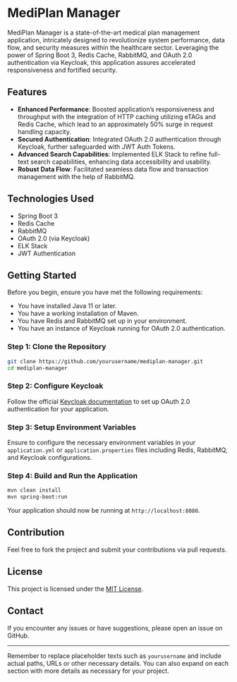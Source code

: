 # MediPlan Manager

MediPlan Manager is a state-of-the-art medical plan management application, intricately designed to revolutionize system performance, data flow, and security measures within the healthcare sector. Leveraging the power of Spring Boot 3, Redis Cache, RabbitMQ, and OAuth 2.0 authentication via Keycloak, this application assures accelerated responsiveness and fortified security.

## Features

- **Enhanced Performance**: Boosted application’s responsiveness and throughput with the integration of HTTP caching utilizing eTAGs and Redis Cache, which lead to an approximately 50% surge in request handling capacity.
- **Secured Authentication**: Integrated OAuth 2.0 authentication through Keycloak, further safeguarded with JWT Auth Tokens.
- **Advanced Search Capabilities**: Implemented ELK Stack to refine full-text search capabilities, enhancing data accessibility and usability.
- **Robust Data Flow**: Facilitated seamless data flow and transaction management with the help of RabbitMQ.

## Technologies Used

- Spring Boot 3
- Redis Cache
- RabbitMQ
- OAuth 2.0 (via Keycloak)
- ELK Stack
- JWT Authentication

## Getting Started

Before you begin, ensure you have met the following requirements:
- You have installed Java 11 or later.
- You have a working installation of Maven.
- You have Redis and RabbitMQ set up in your environment.
- You have an instance of Keycloak running for OAuth 2.0 authentication.

### Step 1: Clone the Repository

```sh
git clone https://github.com/yourusername/mediplan-manager.git
cd mediplan-manager
```

### Step 2: Configure Keycloak

Follow the official [Keycloak documentation](https://www.keycloak.org/docs/latest/server_admin/) to set up OAuth 2.0 authentication for your application.

### Step 3: Setup Environment Variables

Ensure to configure the necessary environment variables in your `application.yml` or `application.properties` files including Redis, RabbitMQ, and Keycloak configurations.

### Step 4: Build and Run the Application

```sh
mvn clean install
mvn spring-boot:run
```

Your application should now be running at `http://localhost:8080`.

## Contribution

Feel free to fork the project and submit your contributions via pull requests.

## License

This project is licensed under the [MIT License](LICENSE).

## Contact

If you encounter any issues or have suggestions, please open an issue on GitHub.

---

Remember to replace placeholder texts such as `yourusername` and include actual paths, URLs or other necessary details. You can also expand on each section with more details as necessary for your project.
